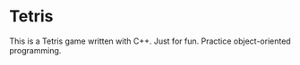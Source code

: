 # Tetris
This is a Tetris game written with C++.
Just for fun. Practice object-oriented programming.

